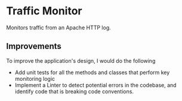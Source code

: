 # Traffic Monitor

Monitors traffic from an Apache HTTP log.

## Improvements
To improve the application's design, I would do the following
- Add unit tests for all the methods and classes that perform key monitoring logic
- Implement a Linter to detect potential errors in the codebase, and identify code that is breaking code conventions.
